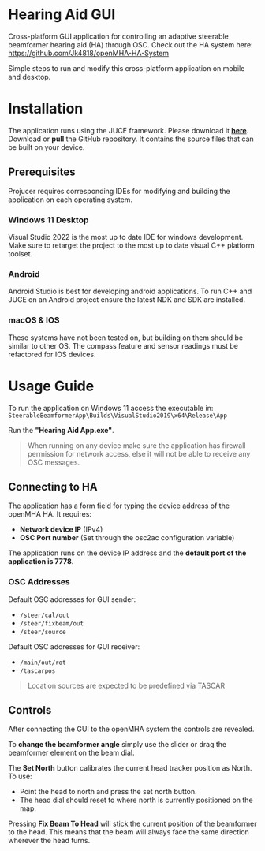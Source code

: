 ﻿# Hearing Aid GUI

Cross-platform GUI application for controlling an adaptive steerable beamformer hearing aid (HA) through OSC.
Check out the HA system here: https://github.com/Jk4818/openMHA-HA-System

Simple steps to run and modify this cross-platform application on mobile and desktop.


# Installation

The application runs using the JUCE framework. Please download it **[here](https://juce.com/get-juce)**.
Download or  **pull** the GitHub repository. It contains the source files that can be built on your device.

## Prerequisites
Projucer requires corresponding IDEs for modifying and building the application on each operating system.

### Windows 11 Desktop
Visual Studio 2022 is the most up to date IDE for windows development.  Make sure to retarget the project to the most up to date visual C++ platform toolset.

### Android
Android Studio is best for developing android applications. To run C++ and JUCE on an Android project ensure the latest NDK and SDK are installed.

### macOS & IOS
These systems have not been tested on, but building on them should be similar to other OS. The compass feature and sensor readings must be refactored for IOS devices.



# Usage Guide

To run the application on Windows 11 access the executable in: `SteerableBeamformerApp\Builds\VisualStudio2019\x64\Release\App`

Run the **"Hearing Aid App.exe"**.

> When running on any device make sure the application has firewall permission for network access, else it will not be able to receive any OSC messages.


## Connecting to HA

The application has a form field for typing the device address of the openMHA HA. It requires:

 - **Network device IP** (IPv4)
 - **OSC Port number** (Set through the osc2ac configuration variable)

The application runs on the device IP address and the **default port of the application is 7778**.

### OSC Addresses
Default OSC addresses for GUI sender:

 - `/steer/cal/out`
 - `/steer/fixbeam/out`
 - `/steer/source`

Default OSC addresses for GUI receiver:

 - `/main/out/rot`
 - `/tascarpos`

> Location sources are expected to be predefined via TASCAR


## Controls
After connecting the GUI to the openMHA system the controls are revealed.

To **change the beamformer angle** simply use the slider or drag the beamformer element on the beam dial.

The **Set North** button calibrates the current head tracker position as North. To use:

 - Point the head to north and press the set north button.
 - The head dial should reset to where north is currently positioned on the map.

Pressing **Fix Beam To Head** will stick the current position of the beamformer to the head. This means that the beam will always face the same direction wherever the head turns.




